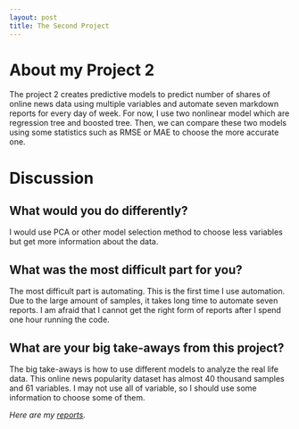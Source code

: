 ```yaml
---
layout: post
title: The Second Project
---
```


# About my Project 2

The project 2 creates predictive models to predict number of shares of online news data using multiple variables and automate seven markdown reports for every day of week. For now, I use two nonlinear model which are regression tree and boosted tree. Then, we can compare these two models using some statistics such as RMSE or MAE to choose the more accurate one. 

# Discussion

## What would you do differently?

I would use PCA or other model selection method to choose less variables but get more information about the data. 

## What was the most difficult part for you?

The most difficult part is automating. This is the first time I use automation. Due to the large amount of samples, it takes long time to automate seven reports. I am afraid that I cannot get the right form of reports after I spend one hour running the code. 

## What are your big take-aways from this project?

The big take-aways is how to use different models to analyze the real life data. This online news popularity dataset has almost 40 thousand samples and 61 variables. I may not use all of variable, so I should use some information to choose some of them. 

*Here are my [reports](https://yuyaooo.github.io/Project2/).*
